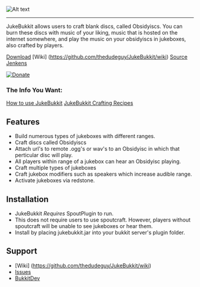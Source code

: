 ![Alt text](http://dev.bukkit.org/media/images/39/741/logo.png "JukeBukkit")

------------------------------------

JukeBukkit allows users to craft blank discs, called Obsidyiscs. You can burn these discs with music of your liking, music that is hosted on the internet somewhere, and play the music on your obsidyiscs in jukeboxes, also crafted by players.

[Download](http://dev.bukkit.org/server-mods/jukebukkit/files/)
[Wiki] (https://github.com/thedudeguy/JukeBukkit/wiki)
[Source](https://github.com/thedudeguy/JukeBukkit)
[Jenkens](http://build.lincomlinux.org/jenkins/job/JukeBukkit/)

[![Donate](http://www.pledgie.com/campaigns/17072.png?skin_name=chrome "Donate")](http://pledgie.com/campaigns/17072)

### The Info You Want:

[How to use JukeBukkit](https://github.com/thedudeguy/JukeBukkit/wiki/How-to-Use-JukeBukkit)
[JukeBukkit Crafting Recipes](https://github.com/thedudeguy/JukeBukkit/wiki/Recipes)

## Features

* Build numerous types of jukeboxes with different ranges.
* Craft discs called Obsidyiscs
* Attach url's to remote .ogg's or wav's to an Obsidyisc in which that perticular disc will play.
* All players within range of a jukebox can hear an Obsidyisc playing.
* Craft multiple types of jukeboxes
* Craft jukebox modifiers such as speakers which increase audible range.
* Activate jukeboxes via redstone.

## Installation

* JukeBukkit _Requires_ SpoutPlugin to run.
* This does not require users to use spoutcraft. However, players without spoutcraft will be unable to see jukeboxes or hear them.
* Install by placing jukebukkit.jar into your bukkit server's plugin folder.

## Support

* [Wiki] (https://github.com/thedudeguy/JukeBukkit/wiki)
* [Issues](https://github.com/thedudeguy/JukeBukkit/issues)
* [BukkitDev](http://dev.bukkit.org/server-mods/jukebukkit/)
